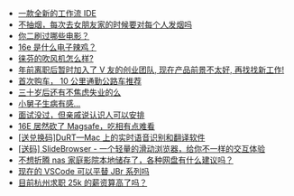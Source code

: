 + [一款全新的工作流 IDE](https://www.v2ex.com/t/1112879)
+ [不抽烟，每次去女朋友家的时候要对每个人发烟吗](https://www.v2ex.com/t/1112820)
+ [你二刷过哪些电影？](https://www.v2ex.com/t/1112830)
+ [16e 是什么电子辣鸡？](https://www.v2ex.com/t/1112788)
+ [徕芬的吹风机怎么样?](https://www.v2ex.com/t/1112828)
+ [年前离职后暂时加入了 V 友的创业团队, 现在产品前景不太好, 再找找新工作!](https://www.v2ex.com/t/1112917)
+ [首次购车， 10 公里通勤公路车推荐](https://www.v2ex.com/t/1112836)
+ [三十岁后还有不焦虑失业的么](https://www.v2ex.com/t/1112809)
+ [小舅子生病有感...](https://www.v2ex.com/t/1112859)
+ [面试没过，但亲戚说认识人可以安排](https://www.v2ex.com/t/1112810)
+ [16E 居然砍了 Magsafe，吃相有点难看](https://www.v2ex.com/t/1112855)
+ [[送兑换码]DuRT—Mac 上的实时语音识别和翻译软件](https://www.v2ex.com/t/1112884)
+ [[送码] SlideBrowser - 一个轻量的滑动浏览器，给你不一样的交互体验](https://www.v2ex.com/t/1113107)
+ [不想折腾 nas 家庭影院本地储存了，各种网盘有什么建议吗？](https://www.v2ex.com/t/1112838)
+ [现在的 VSCode 可以平替 JBr 系列吗](https://www.v2ex.com/t/1113020)
+ [目前杭州求职 25k 的薪资算高了吗？](https://www.v2ex.com/t/1112850)
